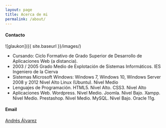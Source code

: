 ```yaml
---
layout: page
title: Acerca de mi
permalink: /about/
---
```

#### Contacto ####

![glaukon]({{ site.baseurl }}/images/)


* Cursando: Ciclo Formativo de Grado Superior de Desarrollo de Aplicaciones Web (a distancia).
* 2003 / 2005 Grado Medio de Explotación de Sistemas Informáticos. IES Ingeniero de la Cierva
* Sistemas 
    Microsoft Windows: Windows 7, Windows 10, Windows Server 2008 y 2012 Nivel Alto
    Linux (Ubuntu). Nivel Medio
* Lenguajes de Programación.
    HTML5. Nivel Alto.
    CSS3. Nivel Alto
* Aplicaciones Web.
    Wordpress. Nivel Medio.
    Joomla. Nivel Bajo.
    Xampp. Nivel Medio.
    Prestashop. Nivel Medio.
    MySQL. Nivel Bajo.
    Oracle 11g.




#### Email ####

[Andrés Álvarez](mailto:andresalvarezgonzalez@gmail.com)




